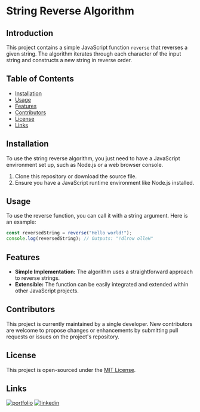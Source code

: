 # String Reverse Algorithm

## Introduction

This project contains a simple JavaScript function `reverse` that reverses a given string. The algorithm iterates through each character of the input string and constructs a new string in reverse order.

## Table of Contents

- [Installation](#installation)
- [Usage](#usage)
- [Features](#features)
- [Contributors](#contributors)
- [License](#license)
- [Links](#Links)

## Installation

To use the string reverse algorithm, you just need to have a JavaScript environment set up, such as Node.js or a web browser console.

1. Clone this repository or download the source file.
2. Ensure you have a JavaScript runtime environment like Node.js installed.

## Usage

To use the reverse function, you can call it with a string argument. Here is an example:

```javascript
const reversedString = reverse("Hello world!");
console.log(reversedString); // Outputs: "!dlrow olleH"
```

## Features

- **Simple Implementation:** The algorithm uses a straightforward approach to reverse strings.
- **Extensible:** The function can be easily integrated and extended within other JavaScript projects.

## Contributors

This project is currently maintained by a single developer. New contributors are welcome to propose changes or enhancements by submitting pull requests or issues on the project's repository.

## License

This project is open-sourced under the [MIT License](https://opensource.org/licenses/MIT).

## Links
[![portfolio](https://img.shields.io/badge/my_portfolio-000?style=for-the-badge&logo=ko-fi&logoColor=white)](https://github.com/enekomtz1)
[![linkedin](https://img.shields.io/badge/linkedin-0A66C2?style=for-the-badge&logo=linkedin&logoColor=white)](https://www.linkedin.com/in/enekomtz)